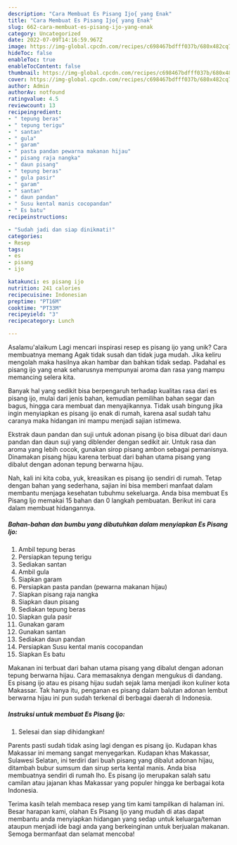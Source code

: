 ```yaml
---
description: "Cara Membuat Es Pisang Ijo{ yang Enak"
title: "Cara Membuat Es Pisang Ijo{ yang Enak"
slug: 662-cara-membuat-es-pisang-ijo-yang-enak
category: Uncategorized
date: 2022-07-09T14:16:59.967Z
image: https://img-global.cpcdn.com/recipes/c698467bdfff037b/680x482cq70/es-pisang-ijo-foto-resep-utama.jpg
hideToc: false
enableToc: true
enableTocContent: false
thumbnail: https://img-global.cpcdn.com/recipes/c698467bdfff037b/680x482cq70/es-pisang-ijo-foto-resep-utama.jpg
cover: https://img-global.cpcdn.com/recipes/c698467bdfff037b/680x482cq70/es-pisang-ijo-foto-resep-utama.jpg
author: Admin
authorAv: notfound
ratingvalue: 4.5
reviewcount: 13
recipeingredient:
- " tepung beras"
- " tepung terigu"
- " santan"
- " gula"
- " garam"
- " pasta pandan pewarna makanan hijau"
- " pisang raja nangka"
- " daun pisang"
- " tepung beras"
- " gula pasir"
- " garam"
- " santan"
- " daun pandan"
- " Susu kental manis cocopandan"
- " Es batu"
recipeinstructions:

- "Sudah jadi dan siap dinikmati!"
categories:
- Resep
tags:
- es
- pisang
- ijo

katakunci: es pisang ijo 
nutrition: 241 calories
recipecuisine: Indonesian
preptime: "PT16M"
cooktime: "PT33M"
recipeyield: "3"
recipecategory: Lunch

---
```



Asalamu'alaikum Lagi mencari inspirasi resep es pisang ijo yang unik? Cara membuatnya memang Agak tidak susah dan tidak juga mudah. Jika keliru mengolah maka hasilnya akan hambar dan bahkan tidak sedap. Padahal es pisang ijo yang enak seharusnya mempunyai aroma dan rasa yang mampu memancing selera kita.


Banyak hal yang sedikit bisa berpengaruh terhadap kualitas rasa dari es pisang ijo, mulai dari jenis bahan, kemudian pemilihan bahan segar dan bagus, hingga cara membuat dan menyajikannya. Tidak usah bingung jika ingin menyiapkan es pisang ijo enak di rumah, karena asal sudah tahu caranya maka hidangan ini mampu menjadi sajian istimewa.

Ekstrak daun pandan dan suji untuk adonan pisang ijo bisa dibuat dari daun pandan dan daun suji yang diblender dengan sedikit air. Untuk rasa dan aroma yang lebih cocok, gunakan sirop pisang ambon sebagai pemanisnya. Dinamakan pisang hijau karena terbuat dari bahan utama pisang yang dibalut dengan adonan tepung berwarna hijau.


Nah, kali ini kita coba, yuk, kreasikan es pisang ijo sendiri di rumah. Tetap dengan bahan yang sederhana, sajian ini bisa memberi manfaat dalam membantu menjaga kesehatan tubuhmu sekeluarga. Anda bisa membuat Es Pisang Ijo memakai 15 bahan dan 0 langkah pembuatan. Berikut ini cara dalam membuat hidangannya.

<!--inarticleads1-->

##### Bahan-bahan dan bumbu yang dibutuhkan dalam menyiapkan Es Pisang Ijo:

1. Ambil  tepung beras
1. Persiapkan  tepung terigu
1. Sediakan  santan
1. Ambil  gula
1. Siapkan  garam
1. Persiapkan  pasta pandan (pewarna makanan hijau)
1. Siapkan  pisang raja nangka
1. Siapkan  daun pisang
1. Sediakan  tepung beras
1. Siapkan  gula pasir
1. Gunakan  garam
1. Gunakan  santan
1. Sediakan  daun pandan
1. Persiapkan  Susu kental manis cocopandan
1. Siapkan  Es batu


Makanan ini terbuat dari bahan utama pisang yang dibalut dengan adonan tepung berwarna hijau. Cara memasaknya dengan mengukus di dandang. Es pisang ijo atau es pisang hijau sudah sejak lama menjadi ikon kuliner kota Makassar. Tak hanya itu, penganan es pisang dalam balutan adonan lembut berwarna hijau ini pun sudah terkenal di berbagai daerah di Indonesia. 

<!--inarticleads2-->

##### Instruksi untuk membuat Es Pisang Ijo:


1. Selesai dan siap dihidangkan!

Parents pasti sudah tidak asing lagi dengan es pisang ijo. Kudapan khas Makassar ini memang sangat menyegarkan. Kudapan khas Makassar, Sulawesi Selatan, ini terdiri dari buah pisang yang dibalut adonan hijau, ditambah bubur sumsum dan sirup serta kental manis. Anda bisa membuatnya sendiri di rumah lho. Es pisang ijo merupakan salah satu camilan atau jajanan khas Makassar yang populer hingga ke berbagai kota Indonesia. 

Terima kasih telah membaca resep yang tim kami tampilkan di halaman ini. Besar harapan kami, olahan Es Pisang Ijo yang mudah di atas dapat membantu anda menyiapkan hidangan yang sedap untuk keluarga/teman ataupun menjadi ide bagi anda yang berkeinginan untuk berjualan makanan. Semoga bermanfaat dan selamat mencoba!
